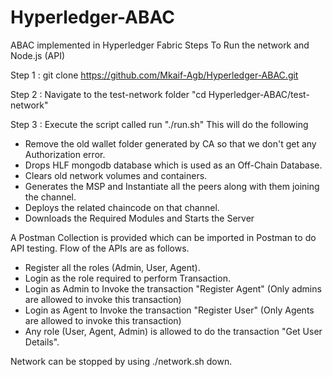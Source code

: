 # Hyperledger-ABAC
ABAC implemented in Hyperledger Fabric 
Steps To Run the network and Node.js (API)

Step 1 : git clone https://github.com/Mkaif-Agb/Hyperledger-ABAC.git

Step 2 : Navigate to the test-network folder "cd Hyperledger-ABAC/test-network"

Step 3 : Execute the script called run "./run.sh"
This will do the following 
* Remove the old wallet folder generated by CA so that we don't get any Authorization error.
* Drops HLF mongodb database which is used as an Off-Chain Database.
* Clears old network volumes and containers.
* Generates the MSP and Instantiate all the peers along with them joining the channel.
* Deploys the related chaincode on that channel.
* Downloads the Required Modules and Starts the Server 

A Postman Collection is provided which can be imported in Postman to do API testing.
Flow of the APIs are as follows.
* Register all the roles (Admin, User, Agent).
* Login as the role required to perform Transaction.
* Login as Admin to Invoke the transaction "Register Agent" (Only admins are allowed to invoke this transaction)
* Login as Agent to Invoke the transaction "Register User"  (Only Agents are allowed to invoke this transaction)
* Any role (User, Agent, Admin) is allowed to do the transaction "Get User Details".

Network can be stopped by using ./network.sh down.
